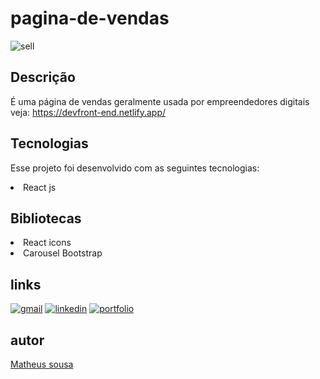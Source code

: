 # pagina-de-vendas 


![sell](https://user-images.githubusercontent.com/110907635/201106277-7052edc3-8de0-4015-b5b7-a1f02d1b6c68.png)

## Descrição

É uma página de vendas geralmente usada por empreendedores digitais
<br/>
veja: https://devfront-end.netlify.app/

## Tecnologias

Esse projeto foi desenvolvido com as seguintes tecnologias:

<li>React js</li>

## Bibliotecas

<li>React icons</li>
<li>Carousel Bootstrap</li>

## links

[![gmail](https://img.shields.io/badge/Gmail-D14836?style=for-the-badge&logo=gmail&logoColor=white)](mailto:matheus.dev100@gmail.com)
[![linkedin](https://img.shields.io/badge/LinkedIn-0077B5?style=for-the-badge&logo=linkedin&logoColor=white)](https://www.linkedin.com/in/matheus-sousa-0134a4203/)
[![portfolio](https://img.shields.io/badge/portfolio-15211b?style=for-the-badge&logo=myportfolio&logoColor=white)](https://matheus-sousa1.github.io/Portfolio/)

## autor

[Matheus sousa](https://github.com/matheus-sousa1)
